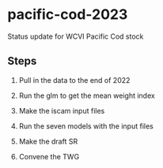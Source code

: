 # pacific-cod-2023

Status update for WCVI Pacific Cod stock

## Steps

1. Pull in the data to the end of 2022

2. Run the glm to get the mean weight index

3. Make the iscam input files

4. Run the seven models with the input files 

5. Make the draft SR

6. Convene the TWG


